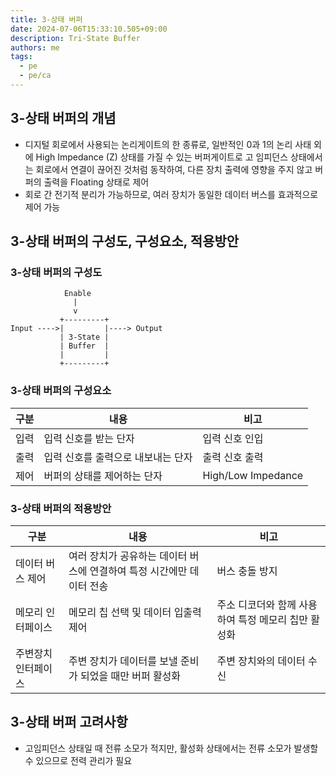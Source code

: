 ```yaml
---
title: 3-상태 버퍼
date: 2024-07-06T15:33:10.505+09:00
description: Tri-State Buffer
authors: me
tags: 
  - pe
  - pe/ca 
---
```


## 3-상태 버퍼의 개념

- 디지털 회로에서 사용되는 논리게이트의 한 종류로, 일반적인 0과 1의 논리 사태 외에 High Impedance (Z) 상태를 가질 수 있는 버퍼게이트로 고 임피던스 상태에서는 회로에서 연결이 끊어진 것처럼 동작하여, 다른 장치 출력에 영향을 주지 않고 버퍼의 출력을 Floating 상태로 제어
- 회로 간 전기적 분리가 가능하므로, 여러 장치가 동일한 데이터 버스를 효과적으로 제어 가능

## 3-상태 버퍼의 구성도, 구성요소, 적용방안

### 3-상태 버퍼의 구성도

```text
            Enable
              |
              v
           +---------+
Input ---->|         |----> Output
           | 3-State |
           | Buffer  |
           |         |
           +---------+
```

### 3-상태 버퍼의 구성요소

| 구분 | 내용 | 비고 |
| --- | --- | --- |
| 입력 | 입력 신호를 받는 단자 | 입력 신호 인입 |
| 출력 | 입력 신호를 출력으로 내보내는 단자 | 출력 신호 출력 |
| 제어 | 버퍼의 상태를 제어하는 단자 | High/Low Impedance |

### 3-상태 버퍼의 적용방안

| 구분 | 내용 | 비고 |
| --- | --- | --- |
| 데이터 버스 제어 | 여러 장치가 공유하는 데이터 버스에 연결하여 특정 시간에만 데이터 전송 | 버스 충돌 방지 |
| 메모리 인터페이스 | 메모리 칩 선택 및 데이터 입출력 제어 | 주소 디코더와 함께 사용하여 특정 메모리 칩만 활성화 |
| 주변장치 인터페이스 | 주변 장치가 데이터를 보낼 준비가 되었을 때만 버퍼 활성화 | 주변 장치와의 데이터 수신 |

## 3-상태 버퍼 고려사항

- 고임피던스 상태일 때 전류 소모가 적지만, 활성화 상태에서는 전류 소모가 발생할 수 있으므로 전력 관리가 필요
